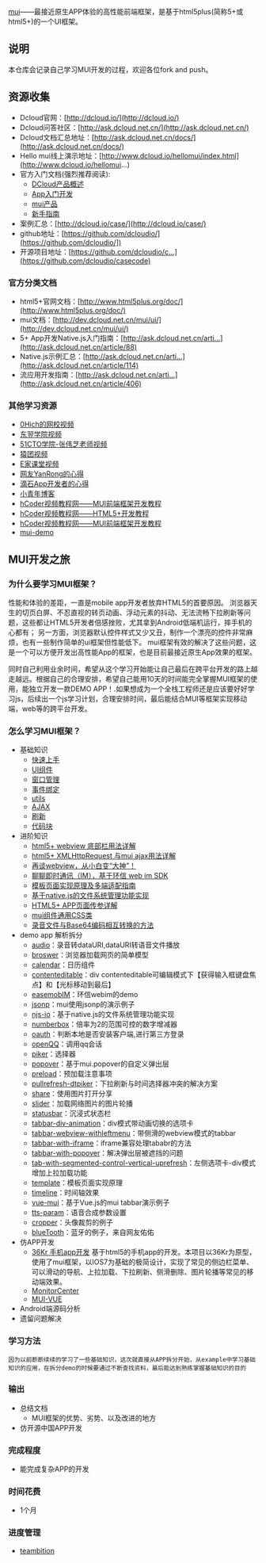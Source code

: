 [mui](http://dev.dcloud.net.cn/mui/)——最接近原生APP体验的高性能前端框架，是基于html5plus(简称5+或html5+)的一个UI框架。
## 说明
本仓库会记录自己学习MUI开发的过程，欢迎各位fork and push。

## 资源收集
- Dcloud官网：[http://dcloud.io/](http://dcloud.io/)
- Dcloud问答社区：[http://ask.dcloud.net.cn/](http://ask.dcloud.net.cn/)
- Dcloud文档汇总地址：[http://ask.dcloud.net.cn/docs/](http://ask.dcloud.net.cn/docs/)
- Hello mui线上演示地址：[http://www.dcloud.io/hellomui/index.html](http://www.dcloud.io/hellomui...)
- 官方入门文档(强烈推荐阅读):
  - [DCloud产品概述](http://ask.dcloud.net.cn/docs/)
  - [App入门开发](http://ask.dcloud.net.cn/docs/#http://ask.dcloud.net.cn/article/89)
  - [mui产品](http://ask.dcloud.net.cn/docs/#http://ask.dcloud.net.cn/article/91)
  - [新手指南](http://dev.dcloud.net.cn/mui/getting-started/)
- 案例汇总：[http://dcloud.io/case/](http://dcloud.io/case/)
- github地址：[https://github.com/dcloudio/](https://github.com/dcloudio/])
- 开源项目地址：[https://github.com/dcloudio/c...](https://github.com/dcloudio/casecode)

### 官方分类文档
- html5+官网文档：[http://www.html5plus.org/doc/](http://www.html5plus.org/doc/)
- mui文档：[http://dev.dcloud.net.cn/mui/ui/](http://dev.dcloud.net.cn/mui/ui/)
- 5+ App开发Native.js入门指南：[http://ask.dcloud.net.cn/arti...](http://ask.dcloud.net.cn/article/88)
- Native.js示例汇总：[http://ask.dcloud.net.cn/arti...](http://ask.dcloud.net.cn/article/114)
- 流应用开发指南：[http://ask.dcloud.net.cn/arti...](http://ask.dcloud.net.cn/article/406)

### 其他学习资源
- [0Hich的网校视频](http://dcloud.apk00.com/)
- [东翌学院视频](http://www.dongyixueyuan.com/)
- [51CTO学院-张伟芝老师视频](http://edu.51cto.com/course/course_id-5086.html)
- [猿团视频](http://edu.yuantuan.com/course/explore/DCloud?fliter%5Btype%5D=all&fliter%5Bprice%5D=all&fliter%5BcurrentLevelId%5D=all&orderBy=latest)
- [E家课堂视频](http://www.ejiakt.com/album/show/231)
- [网友YanRong的心得](http://ask.dcloud.net.cn/article/217)
- [滴石App开发者的心得](http://uikoo9.com/book/chapterDetail/1)
- [小青年博客](http://zhaomenghuan.github.io/)
- [hCoder视频教程网——MUI前端框架开发教程](http://www.hcoder.net/course/info_211.html)
- [hCoder视频教程网——HTML5+开发教程](http://www.hcoder.net/course/info_212.html)
- [hCoder视频教程网——MUI前端框架开发教程](http://www.hcoder.net/course/info_211.html)
- [mui-demo](https://github.com/zhaomenghuan/mui-demo/blob/master/README.md)

## MUI开发之旅
### 为什么要学习MUI框架？
性能和体验的差距，一直是mobile app开发者放弃HTML5的首要原因。 浏览器天生的切页白屏、不忍直视的转页动画、浮动元素的抖动、无法流畅下拉刷新等问题，这些都让HTML5开发者倍感挫败，尤其拿到Android低端机运行，摔手机的心都有； 另一方面，浏览器默认控件样式又少又丑，制作一个漂亮的控件非常麻烦，也有一些制作简单的ui框架但性能低下。
mui框架有效的解决了这些问题，这是一个可以方便开发出高性能App的框架，也是目前最接近原生App效果的框架。

同时自己利用业余时间，希望从这个学习开始能让自己最后在跨平台开发的路上越走越远。根据自己的合理安排，希望自己能用10天的时间能完全掌握MUI框架的使用，能独立开发一款DEMO APP！.如果想成为一个全栈工程师还是应该要好好学习js，后续出一个js学习计划，合理安排时间，最后能结合MUI等框架实现移动端，web等的跨平台开发。

### 怎么学习MUI框架？
- 基础知识
  - [快速上手](http://dev.dcloud.net.cn/mui/getting-started/)
  - [UI组件](http://dev.dcloud.net.cn/mui/ui/)
  - [窗口管理](http://dev.dcloud.net.cn/mui/window/)
  - [事件绑定](http://dev.dcloud.net.cn/mui/event/)
  - [utils](http://dev.dcloud.net.cn/mui/util/)
  - [AJAX](http://dev.dcloud.net.cn/mui/util/)
  - [刷新](http://dev.dcloud.net.cn/mui/ui/)
  - [代码块](http://dev.dcloud.net.cn/mui/ui/)
- 进阶知识 
  - [html5+ webview 底部栏用法详解](https://segmentfault.com/a/1190000005340854)
  - [html5+ XMLHttpRequest 与mui ajax用法详解](https://segmentfault.com/a/1190000005589813)
  - [再谈webview，从小白变“大神”！](https://segmentfault.com/a/1190000005651279)
  - [聊聊即时通讯（IM），基于环信 web im SDK](https://segmentfault.com/a/1190000005729743)
  - [模板页面实现原理及多端适配指南](https://segmentfault.com/a/1190000006077506)
  - [基于native.js的文件系统管理功能实现](https://segmentfault.com/a/1190000006149212)
  - [HTML5+ APP页面传参详解](http://ask.dcloud.net.cn/article/795)
  - [mui组件通用CSS类](http://ask.dcloud.net.cn/article/818)
  - [录音文件与Base64编码相互转换的方法](http://ask.dcloud.net.cn/article/841)
- demo app 解析拆分
  - [audio](https://github.com/zhaomenghuan/mui-demo/blob/master/example/audio/index.html)：录音转dataURI,dataURI转语音文件播放
  - [broswer](https://github.com/zhaomenghuan/mui-demo/blob/master/example/broswer/index.html)：浏览器加载网页的简单模型
  - [calendar](https://rawgit.com/zhaomenghuan/mui-demo/master/example/calendar/index.html)：日历组件
  - [contenteditable](https://rawgit.com/zhaomenghuan/mui-demo/master/example/contenteditable/index.html)：div contenteditable可编辑模式下【获得输入框键盘焦点】和【光标移动到最后】
  - [easemobIM](https://github.com/zhaomenghuan/mui-demo/blob/master/example/easemobIM/index.html)：环信webim的demo
  - [jsonp](https://github.com/zhaomenghuan/mui-demo/blob/master/example/jsonp/index.html)：mui使用jsonp的演示例子
  - [njs-io](https://github.com/zhaomenghuan/mui-demo/blob/master/example/njs-io/index.html)：基于native.js的文件系统管理功能实现
  - [numberbox](https://rawgit.com/zhaomenghuan/mui-demo/master/example/numberbox/index.html)：倍率为2的范围可控的数字增减器
  - [oauth](https://github.com/zhaomenghuan/mui-demo/blob/master/example/oauth/index.html)：判断本地是否安装客户端,进行第三方登录
  - [openQQ](https://github.com/zhaomenghuan/mui-demo/blob/master/example/openQQ/index.html)：调用qq会话
  - [piker](https://rawgit.com/zhaomenghuan/mui-demo/master/example/piker/index.html)：选择器
  - [popover](https://rawgit.com/zhaomenghuan/mui-demo/master/example/popover/index.html)：基于mui.popover的自定义弹出层
  - [preload](https://rawgit.com/zhaomenghuan/mui-demo/master/example/preload/index.html)：预加载注意事项
  - [pullrefresh-dtpiker](https://github.com/zhaomenghuan/mui-demo/blob/master/example/pullrefresh-dtpiker/index.html)：下拉刷新与时间选择器冲突的解决方案
  - [share](https://github.com/zhaomenghuan/mui-demo/blob/master/example/share/index.html)：使用图片打开分享
  - [slider](https://rawgit.com/zhaomenghuan/mui-demo/master/example/slider/index.html)：加载网络图片的图片轮播
  - [statusbar](https://github.com/zhaomenghuan/mui-demo/blob/master/example/statusbar/index.html)：沉浸式状态栏
  - [tabbar-div-animation](https://rawgit.com/zhaomenghuan/mui-demo/master/example/tabbar-div-animation/index.html)：div模式带动画切换的选项卡
  - [tabbar-webview-withleftmenu]()：带侧滑的webview模式的tabbar
  - [tabbar-with-iframe]()：iframe兼容处理tababr的方法
  - [tabbar-with-popover]()：解决弹出层被遮挡的问题
  - [tab-with-segmented-control-vertical-uprefresh]()：左侧选项卡-div模式增加上拉加载功能
  - [template](https://github.com/zhaomenghuan/mui-demo/blob/master/example/tabbar-webview-withleftmenu/main.html)：模板页面实现原理
  - [timeline](https://rawgit.com/zhaomenghuan/mui-demo/master/example/tabbar-with-iframe/tab-webview-main.html)：时间轴效果
  - [vue-mui](https://rawgit.com/zhaomenghuan/mui-demo/master/example/vue-mui/index.html)：基于Vue.js的mui tabbar演示例子
  - [tts-param](https://github.com/zhaomenghuan/mui-demo/blob/master/example/tts-param/index.html)：语音合成参数设置
  - [cropper](https://github.com/zhaomenghuan/mui-demo/blob/master/example/cropper/index.html)：头像裁剪的例子
  - [blueTooth](https://github.com/zhaomenghuan/mui-demo/blob/master/example/blueTooth/index.html)：蓝牙的例子，来自网友佑佑
- 仿APP开发
  - [36Kr 手机app开发](https://gitee.com/gaopengfei/MobileAPP)
  基于html5的手机app的开发。本项目以36Kr为原型，使用了mui框架，以IOS7为基础的极简设计，实现了常见的侧边栏菜单、可以滑动的导航、上拉加载、下拉刷新、侧滑删除、图片轮播等常见的移动端效果。
  - [MonitorCenter](https://gitee.com/zhing/MonitorCenter)
  - [MUI-VUE](https://gitee.com/wuhou123/mui-vue2) 
- Android端源码分析
- 遗留问题解决
### 学习方法
```
因为以前断断续续的学习了一些基础知识，这次就直接从APP拆分开始，从example中学习基础知识的应用，在拆分demo的时候要通过不断查找资料，最后能达到熟练掌握基础知识的目的
```
### 输出
- 总结文档
  - MUI框架的优势、劣势、以及改进的地方
- 仿开源中国APP开发

### 完成程度
- 能完成复杂APP的开发

### 时间花费
- 1个月

### 进度管理
- [teambition](https://www.teambition.com/project/5b520dc503913b0018f37181/tasks/scrum/5b520dec10fc3500188c13f6)
